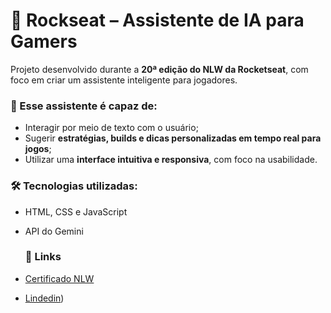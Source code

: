 # 🚀 Rockseat – Assistente de IA para Gamers

Projeto desenvolvido durante a **20ª edição do NLW da Rocketseat**, com foco em criar um assistente inteligente para jogadores.

### 📌 Esse assistente é capaz de:
- Interagir por meio de texto com o usuário;
- Sugerir **estratégias, builds e dicas personalizadas em tempo real para jogos**;
- Utilizar uma **interface intuitiva e responsiva**, com foco na usabilidade.

### 🛠 Tecnologias utilizadas:
- HTML, CSS e JavaScript  
- API do Gemini

  ### 📎 Links
- [Certificado NLW](https://app.rocketseat.com.br/)
- [Lindedin](https://www.linkedin.com/in/pedro-henrique-nogueira-porta/))
